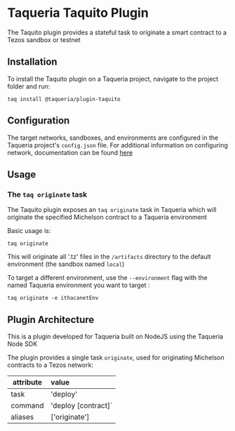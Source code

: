 # Taqueria Taquito Plugin

The Taquito plugin provides a stateful task to originate a smart contract to a Tezos sandbox or testnet

## Installation

To install the Taquito plugin on a Taqueria project, navigate to the project folder and run:
```shell
taq install @taqueria/plugin-taquito
```

## Configuration

The target networks, sandboxes, and environments are configured in the Taqueria project's `config.json` file. For additional information on configuring network, documentation can be found [here](https://taqueria.io/docs/getting-started/networks/)

## Usage

###  The `taq originate` task

The Taquito plugin exposes an `taq originate` task in Taqueria which will originate the specified Michelson contract to a Taqueria environment

Basic usage is:

```shell
taq originate
```

This will originate all '.tz' files in the `/artifacts` directory to the default environment (the sandbox named `local`)

To target a different environment, use the `--environment` flag with the named Taqueria environment you want to target :

```shell
taq originate -e ithacanetEnv
```

## Plugin Architecture

This is a plugin developed for Taqueria built on NodeJS using the Taqueria Node SDK

The plugin provides a single task `originate`, used for originating Michelson contracts to a Tezos network:

|  attribute |  value                   | 
|------------|:-------------------------|
|  task      | 'deploy'                 | 
|  command   | 'deploy [contract]`      | 
|  aliases   | ['originate']            |  

